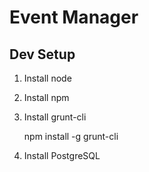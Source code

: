 # Event Manager

## Dev Setup

1. Install node
2. Install npm
3. Install grunt-cli

    npm install -g grunt-cli

4. Install PostgreSQL